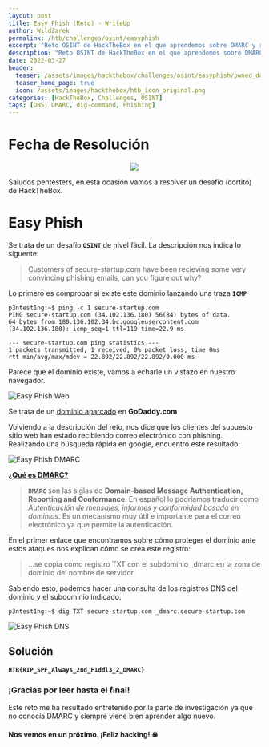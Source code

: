 ```yaml
---
layout: post
title: Easy Phish (Reto) - WriteUp
author: WildZarek
permalink: /htb/challenges/osint/easyphish
excerpt: "Reto OSINT de HackTheBox en el que aprendemos sobre DMARC y registros DNS."
description: "Reto OSINT de HackTheBox en el que aprendemos sobre DMARC y registros DNS."
date: 2022-03-27
header:
  teaser: /assets/images/hackthebox/challenges/osint/easyphish/pwned_date.png
  teaser_home_page: true
  icon: /assets/images/hackthebox/htb_icon_original.png
categories: [HackTheBox, Challenges, OSINT]
tags: [DNS, DMARC, dig-command, Phishing]
---
```


# Fecha de Resolución

<p align="center">
  <a href="https://www.hackthebox.com/achievement/challenge/18979/79">
    <img src="/assets/images/hackthebox/challenges/osint/easyphish/pwned_date.png">
  </a>
</p>

Saludos pentesters, en esta ocasión vamos a resolver un desafío (cortito) de HackTheBox.

# Easy Phish

Se trata de un desafío **`OSINT`** de nivel fácil. La descripción nos indica lo siguente:

> Customers of secure-startup.com have been recieving some very convincing phishing emails, can you figure out why?

Lo primero es comprobar si existe este dominio lanzando una traza **`ICMP`**

```console
p3ntest1ng:~$ ping -c 1 secure-startup.com
PING secure-startup.com (34.102.136.180) 56(84) bytes of data.
64 bytes from 180.136.102.34.bc.googleusercontent.com (34.102.136.180): icmp_seq=1 ttl=119 time=22.9 ms

--- secure-startup.com ping statistics ---
1 packets transmitted, 1 received, 0% packet loss, time 0ms
rtt min/avg/max/mdev = 22.892/22.892/22.892/0.000 ms
```

Parece que el dominio existe, vamos a echarle un vistazo en nuestro navegador.

![Easy Phish Web](/assets/images/hackthebox/challenges/osint/easyphish/domain.png)

Se trata de un [dominio aparcado](https://neoattack.com/neowiki/parking-de-dominios/) en **GoDaddy.com**

Volviendo a la descripción del reto, nos dice que los clientes del supuesto sitio web han estado recibiendo correo electrónico con phishing.
Realizando una búsqueda rápida en google, encuentro este resultado:

![Easy Phish DMARC](/assets/images/hackthebox/challenges/osint/easyphish/dmarc.png)

**[¿Qué es DMARC?](https://www.redeszone.net/tutoriales/seguridad/que-es-dmarc-seguridad-correo/)**

> **`DMARC`** son las siglas de **Domain-based Message Authentication, Reporting and Conformance**. 
> En español lo podríamos traducir como _Autenticación de mensajes, informes y conformidad basada en dominios_.
> Es un mecanismo muy útil e importante para el correo electrónico ya que permite la autenticación.

En el primer enlace que encontramos sobre cómo proteger el dominio ante estos ataques nos explican cómo se crea este registro:

> ...se copia como registro TXT con el subdominio _dmarc en la zona de dominio del nombre de servidor.

Sabiendo esto, podemos hacer una consulta de los registros DNS del dominio y el subdominio indicado.

```console
p3ntest1ng:~$ dig TXT secure-startup.com _dmarc.secure-startup.com
```

![Easy Phish DNS](/assets/images/hackthebox/challenges/osint/easyphish/dns.png)

## Solución

**`HTB{RIP_SPF_Always_2nd_F1ddl3_2_DMARC}`**

### ¡Gracias por leer hasta el final!

Este reto me ha resultado entretenido por la parte de investigación ya que no conocía DMARC y siempre viene bien aprender algo nuevo.

#### Nos vemos en un próximo. ¡Feliz hacking! ☠